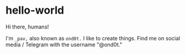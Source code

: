 # hello-world

Hi there, humans!

I'm `_pav,` also known as `ond0t.` I like to create things.
Find me on social media / Telegram with the username "@ond0t."
